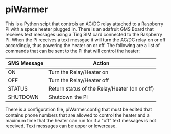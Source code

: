 # piWarmer
This is a Python scipt that controls an AC/DC relay attached to a Raspberry Pi with a space heater plugged in. There is an adafruit GMS Board that receives text messages using a Ting SIM card connected to the Raspberry Pi. When the Pi receives a text messgae it will turn the AC/DC relay on or off accordingly, thus powering the heater on or off. The following are a list of commands that can be sent to the Pi that will control the heater:

SMS Message | Action
------------ | -------------
ON | Turn the Relay/Heater on
OFF | Turn the Relay/Heater off
STATUS | Return status of the Relay/Heater (on or off)
SHUTDOWN | Shutdown the Pi


There is a configuration file, piWarmer.config that must be edited that contains phone numbers that are allowed to control the heater and a maximum time that the heater can run for if a "off" text messages is not received. Text messages can be upper or lowercase.
